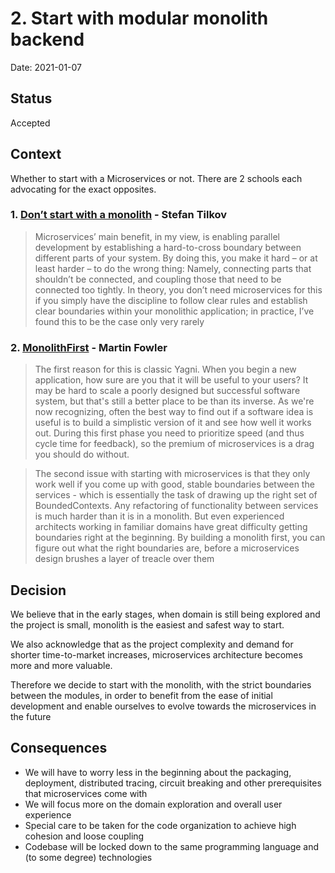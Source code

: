 # 2. Start with modular monolith backend

Date: 2021-01-07

## Status

Accepted

## Context

Whether to start with a Microservices or not. There are 2 schools each advocating for the exact opposites.

### 1. [Don’t start with a monolith](https://martinfowler.com/articles/dont-start-monolith.html) - Stefan Tilkov 

> Microservices’ main benefit, in my view, is enabling parallel development by establishing a hard-to-cross boundary between different parts of your system. By doing this, you make it hard – or at least harder – to do the wrong thing: Namely, connecting parts that shouldn’t be connected, and coupling those that need to be connected too tightly. In theory, you don’t need microservices for this if you simply have the discipline to follow clear rules and establish clear boundaries within your monolithic application; in practice, I’ve found this to be the case only very rarely


### 2. [MonolithFirst](https://martinfowler.com/bliki/MonolithFirst.html) - Martin Fowler 

> The first reason for this is classic Yagni. When you begin a new application, how sure are you that it will be useful to your users? It may be hard to scale a poorly designed but successful software system, but that's still a better place to be than its inverse. As we're now recognizing, often the best way to find out if a software idea is useful is to build a simplistic version of it and see how well it works out. During this first phase you need to prioritize speed (and thus cycle time for feedback), so the premium of microservices is a drag you should do without.

> The second issue with starting with microservices is that they only work well if you come up with good, stable boundaries between the services - which is essentially the task of drawing up the right set of BoundedContexts. Any refactoring of functionality between services is much harder than it is in a monolith. But even experienced architects working in familiar domains have great difficulty getting boundaries right at the beginning. By building a monolith first, you can figure out what the right boundaries are, before a microservices design brushes a layer of treacle over them


## Decision

We believe that in the early stages, when domain is still being explored and the project is small, monolith is the 
easiest and safest way to start. 

We also acknowledge that as the project complexity and demand for shorter time-to-market increases, microservices 
architecture becomes more and more valuable.

Therefore we decide to start with the monolith, with the strict boundaries between the modules, in order to benefit from 
the ease of initial development and enable ourselves to evolve towards the microservices in the future  

## Consequences

- We will have to worry less in the beginning about the packaging, deployment, distributed tracing, circuit breaking and other prerequisites that
microservices come with
- We will focus more on the domain exploration and overall user experience
- Special care to be taken for the code organization to achieve high cohesion and loose coupling
- Codebase will be locked down to the same programming language and (to some degree) technologies
